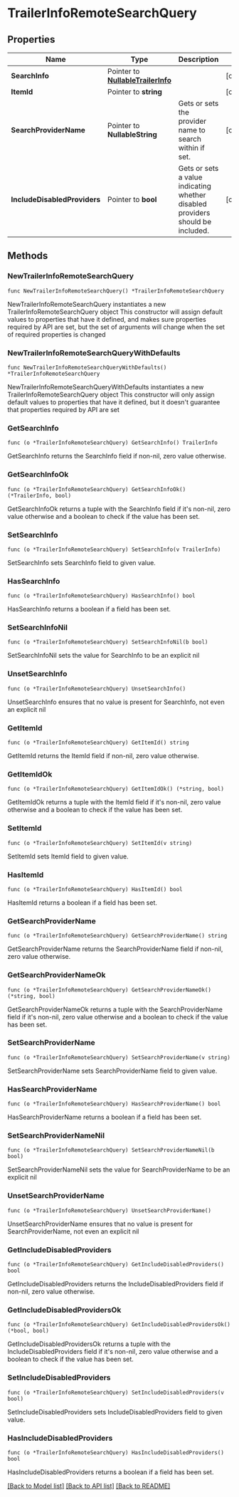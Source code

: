 # TrailerInfoRemoteSearchQuery

## Properties

Name | Type | Description | Notes
------------ | ------------- | ------------- | -------------
**SearchInfo** | Pointer to [**NullableTrailerInfo**](TrailerInfo.md) |  | [optional] 
**ItemId** | Pointer to **string** |  | [optional] 
**SearchProviderName** | Pointer to **NullableString** | Gets or sets the provider name to search within if set. | [optional] 
**IncludeDisabledProviders** | Pointer to **bool** | Gets or sets a value indicating whether disabled providers should be included. | [optional] 

## Methods

### NewTrailerInfoRemoteSearchQuery

`func NewTrailerInfoRemoteSearchQuery() *TrailerInfoRemoteSearchQuery`

NewTrailerInfoRemoteSearchQuery instantiates a new TrailerInfoRemoteSearchQuery object
This constructor will assign default values to properties that have it defined,
and makes sure properties required by API are set, but the set of arguments
will change when the set of required properties is changed

### NewTrailerInfoRemoteSearchQueryWithDefaults

`func NewTrailerInfoRemoteSearchQueryWithDefaults() *TrailerInfoRemoteSearchQuery`

NewTrailerInfoRemoteSearchQueryWithDefaults instantiates a new TrailerInfoRemoteSearchQuery object
This constructor will only assign default values to properties that have it defined,
but it doesn't guarantee that properties required by API are set

### GetSearchInfo

`func (o *TrailerInfoRemoteSearchQuery) GetSearchInfo() TrailerInfo`

GetSearchInfo returns the SearchInfo field if non-nil, zero value otherwise.

### GetSearchInfoOk

`func (o *TrailerInfoRemoteSearchQuery) GetSearchInfoOk() (*TrailerInfo, bool)`

GetSearchInfoOk returns a tuple with the SearchInfo field if it's non-nil, zero value otherwise
and a boolean to check if the value has been set.

### SetSearchInfo

`func (o *TrailerInfoRemoteSearchQuery) SetSearchInfo(v TrailerInfo)`

SetSearchInfo sets SearchInfo field to given value.

### HasSearchInfo

`func (o *TrailerInfoRemoteSearchQuery) HasSearchInfo() bool`

HasSearchInfo returns a boolean if a field has been set.

### SetSearchInfoNil

`func (o *TrailerInfoRemoteSearchQuery) SetSearchInfoNil(b bool)`

 SetSearchInfoNil sets the value for SearchInfo to be an explicit nil

### UnsetSearchInfo
`func (o *TrailerInfoRemoteSearchQuery) UnsetSearchInfo()`

UnsetSearchInfo ensures that no value is present for SearchInfo, not even an explicit nil
### GetItemId

`func (o *TrailerInfoRemoteSearchQuery) GetItemId() string`

GetItemId returns the ItemId field if non-nil, zero value otherwise.

### GetItemIdOk

`func (o *TrailerInfoRemoteSearchQuery) GetItemIdOk() (*string, bool)`

GetItemIdOk returns a tuple with the ItemId field if it's non-nil, zero value otherwise
and a boolean to check if the value has been set.

### SetItemId

`func (o *TrailerInfoRemoteSearchQuery) SetItemId(v string)`

SetItemId sets ItemId field to given value.

### HasItemId

`func (o *TrailerInfoRemoteSearchQuery) HasItemId() bool`

HasItemId returns a boolean if a field has been set.

### GetSearchProviderName

`func (o *TrailerInfoRemoteSearchQuery) GetSearchProviderName() string`

GetSearchProviderName returns the SearchProviderName field if non-nil, zero value otherwise.

### GetSearchProviderNameOk

`func (o *TrailerInfoRemoteSearchQuery) GetSearchProviderNameOk() (*string, bool)`

GetSearchProviderNameOk returns a tuple with the SearchProviderName field if it's non-nil, zero value otherwise
and a boolean to check if the value has been set.

### SetSearchProviderName

`func (o *TrailerInfoRemoteSearchQuery) SetSearchProviderName(v string)`

SetSearchProviderName sets SearchProviderName field to given value.

### HasSearchProviderName

`func (o *TrailerInfoRemoteSearchQuery) HasSearchProviderName() bool`

HasSearchProviderName returns a boolean if a field has been set.

### SetSearchProviderNameNil

`func (o *TrailerInfoRemoteSearchQuery) SetSearchProviderNameNil(b bool)`

 SetSearchProviderNameNil sets the value for SearchProviderName to be an explicit nil

### UnsetSearchProviderName
`func (o *TrailerInfoRemoteSearchQuery) UnsetSearchProviderName()`

UnsetSearchProviderName ensures that no value is present for SearchProviderName, not even an explicit nil
### GetIncludeDisabledProviders

`func (o *TrailerInfoRemoteSearchQuery) GetIncludeDisabledProviders() bool`

GetIncludeDisabledProviders returns the IncludeDisabledProviders field if non-nil, zero value otherwise.

### GetIncludeDisabledProvidersOk

`func (o *TrailerInfoRemoteSearchQuery) GetIncludeDisabledProvidersOk() (*bool, bool)`

GetIncludeDisabledProvidersOk returns a tuple with the IncludeDisabledProviders field if it's non-nil, zero value otherwise
and a boolean to check if the value has been set.

### SetIncludeDisabledProviders

`func (o *TrailerInfoRemoteSearchQuery) SetIncludeDisabledProviders(v bool)`

SetIncludeDisabledProviders sets IncludeDisabledProviders field to given value.

### HasIncludeDisabledProviders

`func (o *TrailerInfoRemoteSearchQuery) HasIncludeDisabledProviders() bool`

HasIncludeDisabledProviders returns a boolean if a field has been set.


[[Back to Model list]](../README.md#documentation-for-models) [[Back to API list]](../README.md#documentation-for-api-endpoints) [[Back to README]](../README.md)


